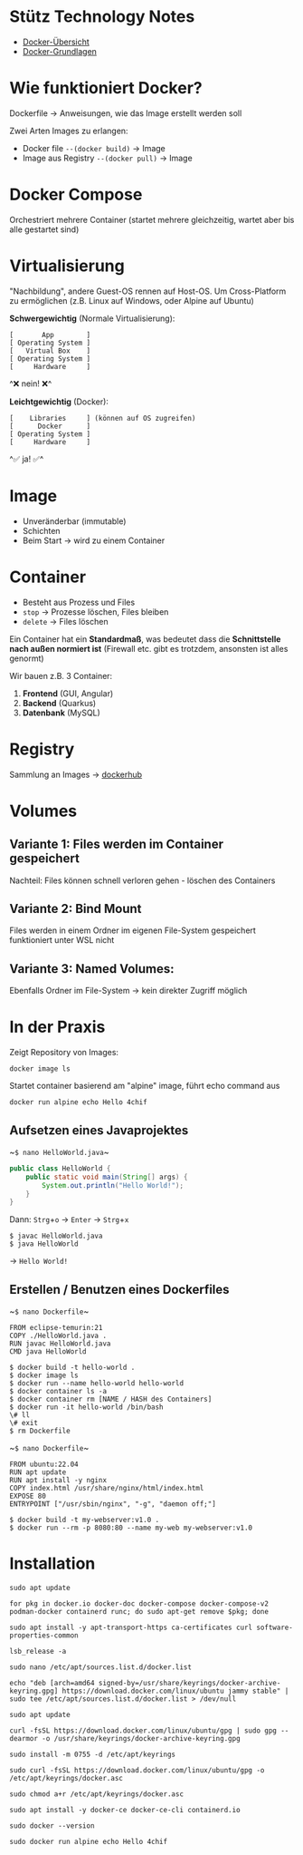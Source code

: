 # Stütz Technology Notes
- [Docker-Übersicht](https://htl-leonding-college.github.io/docker-lecture-notes/)
- [Docker-Grundlagen](https://htl-leonding-college.github.io/docker-lecture-notes/docker.html#bookmark-document-start)

# Wie funktioniert Docker?
Dockerfile $\rightarrow$ Anweisungen, wie das Image erstellt werden soll

Zwei Arten Images zu erlangen:
- Docker file `--(docker build)` $\rightarrow$ Image
- Image aus Registry `--(docker pull)` $\rightarrow$ Image

# Docker Compose
Orchestriert mehrere Container (startet mehrere gleichzeitig, wartet aber bis alle gestartet sind)

# Virtualisierung 
"Nachbildung", andere Guest-OS rennen auf Host-OS.
Um Cross-Platform zu ermöglichen (z.B. Linux auf Windows, oder Alpine auf Ubuntu)

**Schwergewichtig** (Normale Virtualisierung):
```
[       App        ]
[ Operating System ]
[   Virtual Box    ]
[ Operating System ]
[     Hardware     ]
```
^❌ nein! ❌^

**Leichtgewichtig** (Docker):
```
[    Libraries     ] (können auf OS zugreifen)
[      Docker      ]
[ Operating System ]
[     Hardware     ]
```
^✅ ja! ✅^

# Image 
- Unveränderbar (immutable)
- Schichten
- Beim Start $\rightarrow$ wird zu einem Container

# Container 
- Besteht aus Prozess und Files
- `stop` $\rightarrow$ Prozesse löschen, Files bleiben
- `delete` $\rightarrow$ Files löschen

Ein Container hat ein **Standardmaß**, was bedeutet dass die **Schnittstelle nach außen normiert ist** (Firewall etc. gibt es trotzdem, ansonsten ist alles genormt)

Wir bauen z.B. 3 Container:
1. **Frontend** (GUI, Angular)
2. **Backend** (Quarkus)
3. **Datenbank** (MySQL)

# Registry
Sammlung an Images $\rightarrow$ [dockerhub](https://hub.docker.com/)

# Volumes
## Variante 1: Files werden im Container gespeichert
Nachteil: Files können schnell verloren gehen - löschen des Containers

## Variante 2: Bind Mount
Files werden in einem Ordner im eigenen File-System gespeichert
funktioniert unter WSL nicht

## Variante 3: Named Volumes:
Ebenfalls Ordner im File-System $\rightarrow$ kein direkter Zugriff möglich

# In der Praxis

Zeigt Repository von Images:

```
docker image ls
```

Startet container basierend am "alpine" image, führt echo command aus

```
docker run alpine echo Hello 4chif
```

## Aufsetzen eines Javaprojektes

~`$ nano HelloWorld.java`~
```java
public class HelloWorld {
    public static void main(String[] args) {
        System.out.println("Hello World!");
    }
}
```
Dann: `Strg`+`o` $\rightarrow$ `Enter` $\rightarrow$ `Strg`+`x`

```
$ javac HelloWorld.java
$ java HelloWorld
```
$\rightarrow$ `Hello World!`

## Erstellen / Benutzen eines Dockerfiles

~`$ nano Dockerfile`~
```
FROM eclipse-temurin:21
COPY ./HelloWorld.java .
RUN javac HelloWorld.java
CMD java HelloWorld
```

```
$ docker build -t hello-world .
$ docker image ls
$ docker run --name hello-world hello-world
$ docker container ls -a
$ docker container rm [NAME / HASH des Containers]
$ docker run -it hello-world /bin/bash
\# ll
\# exit
$ rm Dockerfile
```

~`$ nano Dockerfile`~
```
FROM ubuntu:22.04
RUN apt update
RUN apt install -y nginx
COPY index.html /usr/share/nginx/html/index.html
EXPOSE 80
ENTRYPOINT ["/usr/sbin/nginx", "-g", "daemon off;"]
```

```
$ docker build -t my-webserver:v1.0 .
$ docker run --rm -p 8080:80 --name my-web my-webserver:v1.0
```

# Installation

```
sudo apt update

for pkg in docker.io docker-doc docker-compose docker-compose-v2 podman-docker containerd runc; do sudo apt-get remove $pkg; done

sudo apt install -y apt-transport-https ca-certificates curl software-properties-common

lsb_release -a

sudo nano /etc/apt/sources.list.d/docker.list

echo "deb [arch=amd64 signed-by=/usr/share/keyrings/docker-archive-keyring.gpg] https://download.docker.com/linux/ubuntu jammy stable" | sudo tee /etc/apt/sources.list.d/docker.list > /dev/null

sudo apt update

curl -fsSL https://download.docker.com/linux/ubuntu/gpg | sudo gpg --dearmor -o /usr/share/keyrings/docker-archive-keyring.gpg

sudo install -m 0755 -d /etc/apt/keyrings

sudo curl -fsSL https://download.docker.com/linux/ubuntu/gpg -o /etc/apt/keyrings/docker.asc

sudo chmod a+r /etc/apt/keyrings/docker.asc

sudo apt install -y docker-ce docker-ce-cli containerd.io

sudo docker --version

sudo docker run alpine echo Hello 4chif
```